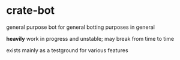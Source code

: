 # crate-bot

general purpose bot for general botting purposes in general

**heavily** work in progress and unstable; may break from time to time

exists mainly as a testground for various features
